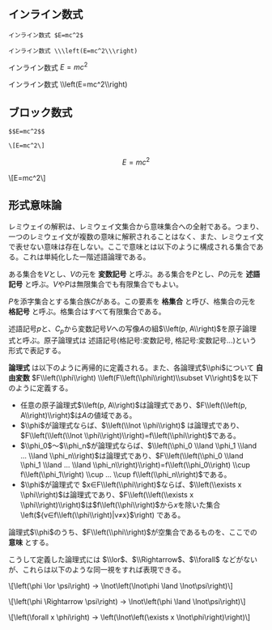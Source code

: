 ## インライン数式

```
インライン数式 $E=mc^2$

インライン数式 \\\left(E=mc^2\\\right)
```

インライン数式 $E=mc^2$

インライン数式 \\\\left(E=mc^2\\\\right)

## ブロック数式

```
$$E=mc^2$$

\[E=mc^2\]
```

$$E=mc^2$$

\\[E=mc^2\\]


## 形式意味論

レミウェイの解釈は、レミウェイ文集合から意味集合への全射である。つまり、一つのレミウェイ文が複数の意味に解釈されることはなく、また、レミウェイ文で表せない意味は存在しない。ここで意味とは以下のように構成される集合である。これは単純化した一階述語論理である。

ある集合を$V$とし、$V$の元を **変数記号** と呼ぶ。ある集合を$P$とし、$P$の元を **述語記号** と呼ぶ。$V$や$P$は無限集合でも有限集合でもよい。

$P$を添字集合とする集合族$C$がある。この要素を **格集合** と呼び、格集合の元を **格記号** と呼ぶ。格集合はすべて有限集合である。

述語記号$p$と、$C_p$から変数記号$V$への写像$A$の組$\\left(p, A\\right)$を原子論理式と呼ぶ。原子論理式は 述語記号(格記号:変数記号, 格記号:変数記号...)という形式で表記する。

**論理式** は以下のように再帰的に定義される。また、各論理式$\\phi$について **自由変数** $F\\left(\\phi\\right) \\left(F\\left(\\phi\\right)\\subset V\\right)$を以下のように定義する。

+ 任意の原子論理式$\\left(p, A\\right)$は論理式であり、$F\\left(\\left(p, A\\right)\\right)$は$A$の値域である。
+ $\\phi$が論理式ならば、$\\left(\\lnot \\phi\\right)$ は論理式であり、$F\\left(\\left(\\lnot \\phi\\right)\\right)=f\\left(\\phi\\right)$である。
+ $\\phi_0$～$\\phi_n$が論理式ならば、$\\left(\\phi_0 \\land \\phi_1 \\land ... \\land \\phi_n\\right)$は論理式であり、$F\\left(\\left(\\phi_0 \\land \\phi_1 \\land ... \\land \\phi_n\\right)\\right)=f\\left(\\phi_0\\right) \\cup f\\left(\\phi_1\\right) \\cup ... \\cup f\\left(\\phi_n\\right)$である。
+ $\\phi$が論理式で $x∈F\\left(\\phi\\right)$ならば、$\\left(\\exists x \\phi\\right)$は論理式であり、$F\\left(\\left(\\exists x \\phi\\right)\\right)$は$f\\left(\\phi\\right)$から$x$を除いた集合 \\left(${v∈f\\left(\\phi\\right)|v≠x}$\\right) である。

論理式$\\phi$のうち、$F\\left(\\phi\\right)$が空集合であるものを、ここでの **意味** とする。

こうして定義した論理式には $\\lor$、$\\Rightarrow$、$\\forall$ などがないが、これらは以下のような同一視をすれば表現できる。

\\[\\left(\\phi \\lor \\psi\\right) → \\lnot\\left(\\lnot\\phi \\land \\lnot\\psi\\right)\\]

\\[\\left(\\phi \\Rightarrow \\psi\\right) → \\lnot\\left(\\phi \\land \\lnot\\psi\\right)\\]

\\[\\left(\\forall x \\phi\\right) → \\left(\\lnot\\left(\\exists x \\lnot\\phi\\right)\\right)\\]

<script type="text/x-mathjax-config">
MathJax.Hub.Config({
  // Latexみたいに$...$で囲めばインラインになるようにする
  tex2jax: {
    inlineMath: [['$', '$'], ["\\(", "\\)"]],
    displayMath: [['$$', '$$'], ["\\[", "\\]"]],
    processEscapes: true
  }
});
</script>
<script src="https://cdnjs.cloudflare.com/ajax/libs/mathjax/2.7.2/MathJax.js?config=TeX-AMS_SVG" async></script>

